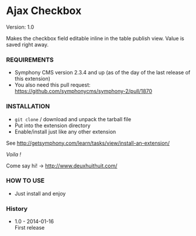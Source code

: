 # Ajax Checkbox #

Version: 1.0

Makes the checkbox field editable inline in the table publish view.
Value is saved right away.

### REQUIREMENTS ###

- Symphony CMS version 2.3.4 and up (as of the day of the last release of this extension)
- You also need this pull request: <https://github.com/symphonycms/symphony-2/pull/1870>

### INSTALLATION ###

- `git clone` / download and unpack the tarball file
- Put into the extension directory
- Enable/install just like any other extension

See <http://getsymphony.com/learn/tasks/view/install-an-extension/>

*Voila !*

Come say hi! -> <http://www.deuxhuithuit.com/>

### HOW TO USE ###

- Just install and enjoy

### History ###

- 1.0 - 2014-01-16    
  First release  